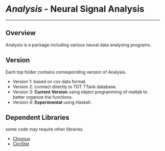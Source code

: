 # *Analysis* - Neural Signal Analysis
___

## Overview
Analysis is a package including various neural data analysing programs.

## Version
Each top folder contains corresponding version of Analysis.

* Version 1: based on csv data format.
* Version 2: connect directly to TDT TTank database.
* Version 3: __Current Version__ using object programming of matlab to
better organize the functions.
* Version 4: __Experimental__ using Haskell.

## Dependent Libraries
some code may require other libraries.

* [Chronux](http://www.chronux.org)
* [CircStat](http://www.mathworks.com/matlabcentral/fileexchange/10676-circular-statistics-toolbox-directional-statistics)
